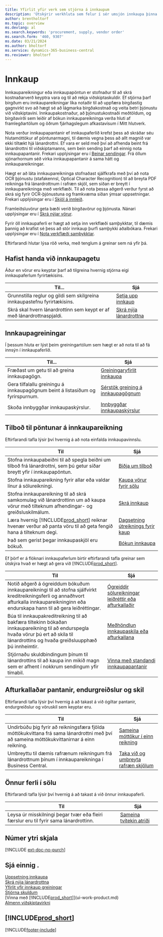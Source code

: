 ```yaml
---
title: Yfirlit yfir verk sem stjórna á innkaupum
description: 'Útskýrir verkhluta sem felur í sér umsjón innkaupa þinna og innkaupaferla, þar með talið hvernig innkaupareikningar og innkaupapantanir virka.'
author: brentholtorf
ms.topic: overview
ms.devlang: al
ms.search.keywords: 'procurement, supply, vendor order'
ms.search.form: '460, 9307'
ms.date: 03/21/2024
ms.author: bholtorf
ms.service: dynamics-365-business-central
ms.reviewer: bholtorf
---
```

# <a name="purchasing"></a>Innkaup

Innkaupareikningur eða innkaupapöntun er stofnaður til að skrá kostnaðarverð keyptra vara og til að rekja viðskiptaskuldir. Ef stjórna þarf birgðum eru innkaupareikningar líka notaðir til að uppfæra birgðastig gagnvirkt svo að hægt sé að lágmarka birgðakostnað og veita betri þjónustu við viðskiptavini. Innkaupakostnaður, að þjónustukostnaði meðtöldum, og birgðavirði sem leiðir af bókun innkaupareikninga verða hluti af framlegðartölum og öðrum fjárhagslegum afkastavísum í Mitt hlutverk.

Nota verður innkaupapantanir ef innkaupaferlið krefst þess að skráðar séu hlutamóttökur af pöntunarmagni, til dæmis vegna þess að allt magnið var ekki tiltækt hjá lánardrottni. Ef vara er seld með því að afhenda beint frá lánardrottni til viðskiptamanns, sem bein sending þarf að einnig nota innkaupapantanir. Frekari upplýsingar eru í [Beinar sendingar](sales-how-drop-shipment.md). Frá öllum sjónarhornum séð virka innkaupapantanir á sama hátt og innkaupareikningar.

Hægt er að láta innkaupareikninga stofnaðast sjálfkrafa með því að nota OCR þjónustu (stafakennsl, Optical Character Recognition) til að breyta PDF reikninga frá lánardrottnum í rafræn skjöl, sem síðan er breytt í innkaupareikninga með verkflæði. Til að nota þessa aðgerð verður fyrst að skrá sig fyrir OCR-þjónustuna og framkvæma síðan ýmsar uppsetningar. Frekari upplýsingar eru í [Skjöl á innleið](across-income-documents.md).

Framleiðsluvörur geta bæði verið birgðavörur og þjónusta. Nánari upplýsingar eru í [Skrá nýjar vörur](inventory-how-register-new-items.md).

Fyrir öll innkaupaferli er hægt að setja inn verkflæði samþykktar, til dæmis þannig að krafist sé þess að stór innkaup þurfi samþykki aðalbókara. Frekari upplýsingar eru í [Nota verkflæði samþykktar](across-how-use-approval-workflows.md).

Eftirfarandi hlutar lýsa röð verka, með tenglum á greinar sem ná yfir þá.

## <a name="get-started-with-purchase-capabilities"></a>Hafist handa við innkaupagetu

Áður en vörur eru keyptar þarf að tilgreina hvernig stjórna eigi innkaupaferlum fyrirtækisins.

|Til...| Sjá |
|---|---|
| Grunnstilla reglur og gildi sem skilgreina innkaupastefnu fyrirtækisins. | [Setja upp innkaup](purchasing-setup-purchasing.md) |
| Skrá skal hvern lánardrottinn sem keypt er af með lánardrottnaspjaldi. | [Skrá nýja lánardrottna](purchasing-how-register-new-vendors.md) |

## <a name="purchase-analytics"></a>Innkaupagreiningar

Í þessum hluta er lýst þeim greiningartólum sem hægt er að nota til að fá innsýn í innkaupaferlið.

| Til... | Sjá |
| --- | --- |
| Fræðast um getu til að greina innkaupagögn. | [Greiningaryfirlit innkaupa](purchasing-analytics-overview.md) |
| Gera tilfalallu greiningu á innkaupagögnum beint á listasíðum og fyrirspurnum. | [Sérstök greining á innkaupagögnum](ad-hoc-analysis-purchasing.md) |
| Skoða innbyggðar innkaupaskýrslur. | [Innbyggðar innkaupaskýrslur](purchase-reports.md) |

## <a name="quote-to-order-to-purchase-invoice"></a>Tilboð til pöntunar á innkaupareikning

Eftirfarandi tafla lýsir því hvernig á að nota einfalda innkaupavinnslu.

| Til | Sjá |
| --- | --- |
|Stofna innkaupabeiðni til að spegla beiðni um tilboð frá lánardrottni, sem þú getur síðar breytt yfir í innkaupapöntun.|[Biðja um tilboð](purchasing-how-request-quotes.md)|
| Stofna innkaupareikning fyrir allar eða valdar línur á sölureikningi. |[Kaupa vörur fyrir sölu](purchasing-how-purchase-products-sale.md) |
| Stofna innkaupareikning til að skrá samkomulag við lánardrottinn um að kaupa vörur með tilteknum afhendingar- og greiðsluskilmálum. |[Skrá innkaup](purchasing-how-record-purchases.md) |
| Læra hvernig [!INCLUDE[prod_short](includes/prod_short.md)] reiknar hvenær verður að panta vöru til að geta fengið hana á tilteknum degi.|[Dagsetning útreiknings fyrir kaup](purchasing-date-calculation-for-purchases.md)|
|Það sem gerist þegar innkaupaskjöl eru bókuð.|[Bókun innkaupa](ui-post-purchases.md)|

Ef þörf er á flóknari innkaupaferlum birtir eftirfarandi tafla greinar sem útskýra hvað er hægt að gera við [!INCLUDE[prod_short](includes/prod_short.md)].

| Til | Sjá |
| --- | --- |
| Notið aðgerð á ógreiddum bókuðum innkaupareikningi til að stofna sjálfvirkt kreditreikningsferli og annaðhvort afturkalla innkaupareikninginn eða endurskapa hann til að gera leiðréttingar. |[Ógreiddir sölureikningar leiðréttir eða afturkallaðir](purchasing-how-correct-cancel-unpaid-purchase-invoices.md) |
| Búa til innkaupakreditreikning til að bakfæra tiltekinn bókaðan innkaupareikning til að endurspegla hvaða vörur þú ert að skila til lánardrottins og hvaða greiðsluupphæð þú innheimtir. |[Meðhöndlun innkaupaskila eða afturkallana](purchasing-how-process-purchase-returns-cancellations.md) |
|Stjórnaðu skuldbindingum þínum til lánardrottins til að kaupa inn mikið magn sem er afhent í nokkrum sendingum yfir tímabil.|[Vinna með standandi innkaupapantanir](sales-how-to-create-blanket-sales-orders.md)|


## <a name="canceled-orders-refunds-and-returns"></a>Afturkallaðar pantanir, endurgreiðslur og skil

Eftirfarandi tafla lýsir því hvernig á að takast á við ógiltar pantanir, endurgreiðslur og vöruskil sem keyptar eru.

| Til | Sjá |
| --- | --- |
|Undirbúðu þig fyrir að reikningsfæra fjölda móttökukvittana frá sama lánardrottni með því að sameina móttökukvittanirnar á einn reikning.|[Sameina móttökur í einn reikning](purchasing-how-to-combine-receipts.md)|
|Umbreyttu til dæmis rafrænum reikningum frá lánardrottnum þínum í innkaupareikninga í Business Central.|[Taka við og umbreyta rafræn skjölum](purchasing-how-to-receive-and-convert-electronic-documents.md)|


## <a name="other-processes-in-sales"></a>Önnur ferli í sölu

Eftirfarandi tafla lýsir því hvernig á að takast á við önnur innkaupaferli.

| Til | Sjá |
| --- | --- |
|Leysa úr misskilningi þegar tvær eða fleiri færslur eru til fyrir sama lánardrottinn.|[Sameina tvítekin atriði](sales-how-merge-duplicate-records.md)|


## <a name="external-document-numbers"></a>Númer ytri skjala

[!INCLUDE [ext-doc-no-purch](includes/ext-doc-no-purch.md)]

## <a name="see-also"></a>Sjá einnig .

[Uppsetning innkaupa](purchasing-setup-purchasing.md)  
[Skrá nýja lánardrottna](purchasing-how-register-new-vendors.md)  
[Yfirlit yfir innkaup greiningar](purchasing-analytics-overview.md)   
[Stjórna skuldum](payables-manage-payables.md)  
[Vinna með [!INCLUDE[prod_short](includes/prod_short.md)]](ui-work-product.md)  
[Almenn viðskiptavirkni](ui-across-business-areas.md)

## [!INCLUDE[prod_short](includes/free_trial_md.md)]  


[!INCLUDE[footer-include](includes/footer-banner.md)]
